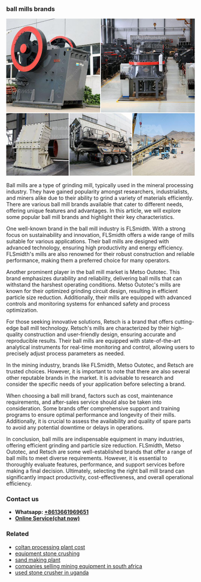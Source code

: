 <h3>ball mills brands</h3><img src='1708332477.jpg' alt=''><p>Ball mills are a type of grinding mill, typically used in the mineral processing industry. They have gained popularity amongst researchers, industrialists, and miners alike due to their ability to grind a variety of materials efficiently. There are various ball mill brands available that cater to different needs, offering unique features and advantages. In this article, we will explore some popular ball mill brands and highlight their key characteristics.</p><p>One well-known brand in the ball mill industry is FLSmidth. With a strong focus on sustainability and innovation, FLSmidth offers a wide range of mills suitable for various applications. Their ball mills are designed with advanced technology, ensuring high productivity and energy efficiency. FLSmidth's mills are also renowned for their robust construction and reliable performance, making them a preferred choice for many operators.</p><p>Another prominent player in the ball mill market is Metso Outotec. This brand emphasizes durability and reliability, delivering ball mills that can withstand the harshest operating conditions. Metso Outotec's mills are known for their optimized grinding circuit design, resulting in efficient particle size reduction. Additionally, their mills are equipped with advanced controls and monitoring systems for enhanced safety and process optimization.</p><p>For those seeking innovative solutions, Retsch is a brand that offers cutting-edge ball mill technology. Retsch's mills are characterized by their high-quality construction and user-friendly design, ensuring accurate and reproducible results. Their ball mills are equipped with state-of-the-art analytical instruments for real-time monitoring and control, allowing users to precisely adjust process parameters as needed.</p><p>In the mining industry, brands like FLSmidth, Metso Outotec, and Retsch are trusted choices. However, it is important to note that there are also several other reputable brands in the market. It is advisable to research and consider the specific needs of your application before selecting a brand.</p><p>When choosing a ball mill brand, factors such as cost, maintenance requirements, and after-sales service should also be taken into consideration. Some brands offer comprehensive support and training programs to ensure optimal performance and longevity of their mills. Additionally, it is crucial to assess the availability and quality of spare parts to avoid any potential downtime or delays in operations.</p><p>In conclusion, ball mills are indispensable equipment in many industries, offering efficient grinding and particle size reduction. FLSmidth, Metso Outotec, and Retsch are some well-established brands that offer a range of ball mills to meet diverse requirements. However, it is essential to thoroughly evaluate features, performance, and support services before making a final decision. Ultimately, selecting the right ball mill brand can significantly impact productivity, cost-effectiveness, and overall operational efficiency.</p><h3>Contact us</h3><ul><li><strong>Whatsapp:&nbsp;<a href="https://wa.me/8613661969651">+8613661969651</a></strong></li><li><a href="https://swt.shibang-china.com/?git&amp;zhl&amp;ball mills brands"><strong>Online Service(chat now)</strong></a></li></ul><h3>Related</h3><ul><li><a href='coltan processing plant cost.md'>coltan processing plant cost</a></li><li><a href='equipment stone crushing.md'>equipment stone crushing</a></li><li><a href='sand making plant.md'>sand making plant</a></li><li><a href='companies selling mining equipment in south africa.md'>companies selling mining equipment in south africa</a></li><li><a href='used stone crusher in uganda.md'>used stone crusher in uganda</a></li></ul>